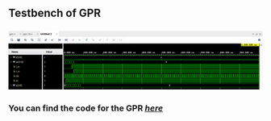## Testbench of GPR
### ![Testbench](https://github.com/fctanglao/ComputerArchitectureLabs/blob/main/Lab%200/gpr%20testbench.png)
### You can find the code for the GPR [*here*](https://github.com/fctanglao/ComputerArchitectureLabs/blob/main/Lab%200/gpr.v)
